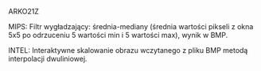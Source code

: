 ARKO21Z

MIPS: Filtr wygładzający: średnia-mediany (średnia wartości pikseli z okna 5x5 po odrzuceniu 5 wartości min i 5 wartości max), wynik w BMP. 

INTEL: Interaktywne skalowanie obrazu wczytanego z pliku BMP metodą interpolacji dwuliniowej. 
